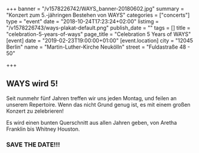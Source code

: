 +++
banner = "/v1578226742/WAYS_banner-20180602.jpg"
summary = "Konzert zum 5.-jähringen Bestehen von WAYS"
categories = ["concerts"]
type = "event"
date = "2018-10-24T17:23:24+02:00"
listimg = "/v1578226743/ways-plakat-default.png"
publish_date = ""
tags = []
title = "celebration-5-years-of-ways"
page_title = "Celebration 5 Years of WAYS"
[event]
date = "2019-02-23T19:00:00+01:00"
[event.location]
city = "12045 Berlin"
name = "Martin-Luther-Kirche Neukölln"
street = "Fuldastraße 48 - 50"

+++
## WAYS wird 5!

Seit nunmehr fünf Jahren treffen wir uns jeden Montag, und feilen an unserem Repertoire. Wenn das nicht Grund genug ist, es mit einem großen Konzert zu zelebrieren!

Es wird einen bunten Querschnitt aus allen Jahren geben, von Aretha Franklin bis Whitney Houston.

### SAVE THE DATE!!!
